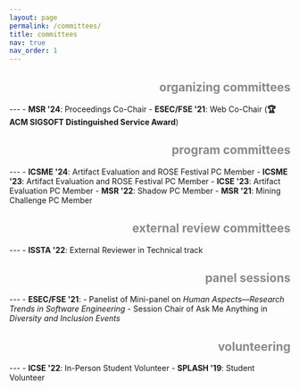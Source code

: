 ```yaml
---
layout: page
permalink: /committees/
title: committees
nav: true
nav_order: 1
---
```


<h2 style="text-align:right;opacity:0.5;">organizing committees</h2>
---
- <b>MSR '24</b>: Proceedings Co-Chair
- <b>ESEC/FSE '21</b>: Web Co-Chair (<b>🏆ACM SIGSOFT Distinguished Service Award</b>)

<h2 style="text-align:right;opacity:0.5;">program committees</h2>
---
- <b>ICSME '24</b>: Artifact Evaluation and ROSE Festival PC Member
- <b>ICSME '23</b>: Artifact Evaluation and ROSE Festival PC Member
- <b>ICSE '23</b>: Artifact Evaluation PC Member
- <b>MSR '22</b>: Shadow PC Member
- <b>MSR '21</b>: Mining Challenge PC Member

<h2 style="text-align:right;opacity:0.5;">external review committees</h2>
---
- <b>ISSTA '22</b>: External Reviewer in Technical track

<h2 style="text-align:right;opacity:0.5;">panel sessions</h2>
---
- <b>ESEC/FSE '21</b>:
  - Panelist of Mini-panel on <em>Human Aspects&mdash;Research Trends in Software Engineering</em>
  - Session Chair of Ask Me Anything in <em>Diversity and Inclusion Events</em>

<h2 style="text-align:right;opacity:0.5;">volunteering</h2>
---
- <b>ICSE '22</b>: In-Person Student Volunteer
- <b>SPLASH '19</b>: Student Volunteer
